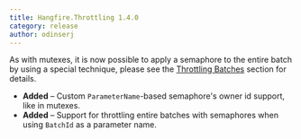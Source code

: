 ```yaml
---
title: Hangfire.Throttling 1.4.0
category: release
author: odinserj
---
```


As with mutexes, it is now possible to apply a semaphore to the entire batch by using a special technique, please see the [Throttling Batches](https://docs.hangfire.io/en/latest/background-processing/throttling.html#throttling-batches) section for details.

* **Added** – Custom `ParameterName`-based semaphore's owner id support, like in mutexes.
* **Added** – Support for throttling entire batches with semaphores when using `BatchId` as a parameter name.

